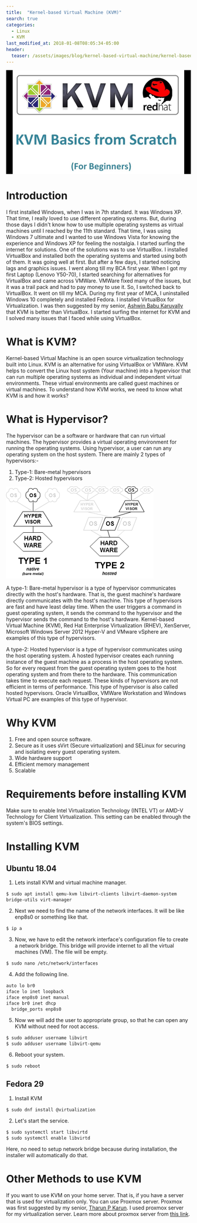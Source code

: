 ```yaml
---
title:  "Kernel-based Virtual Machine (KVM)"
search: true
categories: 
  - Linux
  - KVM
last_modified_at: 2018-01-08T08:05:34-05:00
header:
  teaser: /assets/images/blog/kernel-based-virtual-machine/kernel-based-virtual-machine.png
---
```

![simple-home-automation](/assets/images/blog/kernel-based-virtual-machine/kernel-based-virtual-machine.png)

# Introduction

I first installed Windows, when I was in 7th standard. It was Windows XP. That time, I really loved to use different operating systems. But, during those days I didn't know how to use multiple operating systems as virtual machines until I reached by the 11th standard. That time, I was using Windows 7 ultimate and I wanted to use Windows Vista for knowing the experience and Windows XP for feeling the nostalgia. I started surfing the internet for solutions. One of the solutions was to use VirtualBox. I installed VirtualBox and installed both the operating systems and started using both of them. It was going well at first. But after a few days, I started noticing lags and graphics issues. I went along till my BCA first year. When I got my first Laptop (Lenovo Y50-70), I started searching for alternatives for VirtualBox and came across VMWare. VMWare fixed many of the issues, but it was a trail pack and had to pay money to use it. So, I switched back to VirtualBox. It went on till my MCA. During my first year of MCA, I uninstalled Windows 10 completely and installed Fedora. I installed VirtualBox for Virtualization. I was then suggested by my senior, [Ashwin Babu Karuvally](https://karuvally.github.io/) that KVM is better than VirtualBox. I started surfing the internet for KVM and I solved many issues that I faced while using VirtualBox.

# What is KVM?

Kernel-based Virtual Machine is an open source virtualization technology built into Linux. KVM is an alternative for using VirtualBox or VMWare. KVM helps to convert the Linux host system (Your machine) into a hypervisor that can run multiple operating systems as individual and independent virtual environments. These virtual environments are called guest machines or virtual machines. To understand how KVM works, we need to know what KVM is and how it works?

# What is Hypervisor?

 The hypervisor can be a software or hardware that can run virtual machines. The hypervisor provides a virtual operating environment for running the operating systems. Using hypervisor, a user can run any operating system on the host system. There are mainly 2 types of hypervisors:-
1. Type-1: Bare-metal hypervisors
2. Type-2: Hosted hypervisors

![Types-of-hypervisor](/assets/images/blog/kernel-based-virtual-machine/type-hypervisor.png)

A type-1: Bare-metal hypervisor is a type of hypervisor communicates directly with the host's hardware. That is, the guest machine's hardware directly communicates with the host's machine. This type of hypervisors are fast and have least delay time. When the user triggers a command in guest operating system, it sends the command to the hypervisor and the hypervisor sends the command to the host's hardware. Kernel-based Virtual Machine (KVM), Red Hat Enterprise Virtualization (RHEV), XenServer, Microsoft Windows Server 2012 Hyper-V and VMware vSphere are examples of this type of hypervisors.

A type-2: Hosted hypervisor is a type of hypervisor communicates using the host operating system. A hosted hypervisor creates each running instance of the guest machine as a process in the host operating system. So for every request from the guest operating system goes to the host operating system and from there to the hardware. This communication takes time to execute each request. These kinds of hypervisors are not efficient in terms of performance. This type of hypervisor is also called hosted hypervisors. Oracle VirtualBox, VMWare Workstation and Windows Virtual PC are examples of this type of hypervisor.

# Why KVM
1. Free and open source software.
2. Secure as it uses sVirt (Secure virtualization) and SELinux for securing and isolating every guest operating system.
3. Wide hardware support
4. Efficient memory management
5. Scalable

# Requirements before installing KVM

Make sure to enable Intel Virtualization Technology (INTEL VT) or AMD-V Technology for Client Virtualization. This setting can be enabled through the system's BIOS settings.

# Installing KVM
## Ubuntu 18.04
1. Lets install KVM and virtual machine manager.
```
$ sudo apt install qemu-kvm libvirt-clients libvirt-daemon-system bridge-utils virt-manager
```

2. Next we need to find the name of the network interfaces. It will be like enp8s0 or something like that.
```
$ ip a
```

3. Now, we have to edit the network interface's configuration file to create a network bridge. This bridge will provide internet to all the virtual machines (VM). The file will be empty.
```
$ sudo nano /etc/network/interfaces
```
4. Add the following line.
```
auto lo br0
iface lo inet loopback
iface enp8s0 inet manual
iface br0 inet dhcp
  bridge_ports enp8s0
```

5. Now we will add the user to appropriate group, so that he can open any KVM without need for root access.
```
$ sudo adduser username libvirt
$ sudo adduser username libvirt-qemu
```

6. Reboot your system.
```
$ sudo reboot
```

## Fedora 29

1. Install KVM
```
$ sudo dnf install @virtualization
```

2. Let's start the service.
```
$ sudo systemctl start libvirtd
$ sudo systemctl enable libvirtd
```


Here, no need to setup network bridge because during installation, the installer will automatically do that.

# Other Methods to use KVM
If you want to use KVM on your home server. That is, if you have a server that is used for virtualization only. You can use Proxmox server. Proxmox was first suggested by my senior, [Tharun P Karun](https://www.tharunpkarun.com/). I used proxmox server for my virtualization server. Learn more about proxmox server from [this link](https://www.proxmox.com/en/).
